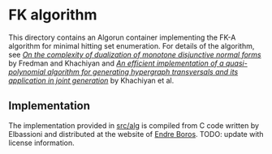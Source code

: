 # FK algorithm
This directory contains an Algorun container implementing the FK-A algorithm for minimal hitting set enumeration.
For details of the algorithm, see [_On the complexity of dualization of monotone disjunctive normal forms_](//doi.org/10.1006/jagm.1996.0062) by Fredman and Khachiyan and [_An efficient implementation of a quasi-polynomial algorithm for generating hypergraph transversals and its application in joint generation_](//doi.org/10.1016/j.dam.2006.04.012) by Khachiyan et al.

## Implementation
The implementation provided in [src/alg](src/alg) is compiled from C code written by Elbassioni and distributed at the website of [Endre Boros](//rutcor.rutgers.edu/~boros/IDM/DualizationCode.html).
TODO: update with license information.
